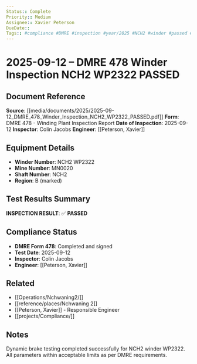 ```yaml
---
Status:: Complete
Priority:: Medium
Assignee:: Xavier Peterson
DueDate::
Tags:: #compliance #DMRE #inspection #year/2025 #NCH2 #winder #passed #site/Nchwaning2
---
```


# 2025-09-12 – DMRE 478 Winder Inspection NCH2 WP2322 PASSED

## Document Reference
**Source**: [[media/documents/2025/2025-09-12_DMRE_478_Winder_Inspection_NCH2_WP2322_PASSED.pdf]]
**Form**: DMRE 478 - Winding Plant Inspection Report
**Date of Inspection**: 2025-09-12
**Inspector**: Colin Jacobs
**Engineer**: [[Peterson, Xavier]]

## Equipment Details
- **Winder Number**: NCH2 WP2322
- **Mine Number**: MN0020
- **Shaft Number**: NCH2
- **Region**: B (marked)

## Test Results Summary
**INSPECTION RESULT**: ✅ **PASSED**

## Compliance Status
- **DMRE Form 478**: Completed and signed
- **Test Date**: 2025-09-12
- **Inspector**: Colin Jacobs
- **Engineer**: [[Peterson, Xavier]]

## Related
- [[Operations/Nchwaning2/]]
- [[reference/places/Nchwaning 2]]
- [[Peterson, Xavier]] - Responsible Engineer
- [[projects/Compliance/]]

## Notes
Dynamic brake testing completed successfully for NCH2 winder WP2322. All parameters within acceptable limits as per DMRE requirements.